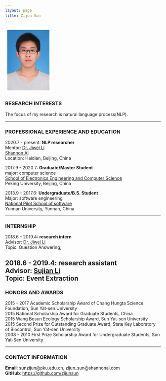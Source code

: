 ```yaml
---
layout: page
title: Zijun Sun
---
```


<div class="container">
    <div class="row-fluid">
        <div class="span2">
        <a href="assets/sunzijun.jpg">
            <img src="assets/sunzijun.jpg" height="210" width="150" title="Zijun Sun" alt="Zijun Sun"/>
        </a>
        </div>
    </div>
</div>


### RESEARCH INTERESTS

The focus of my research is natural language process(NLP).

---

### PROFESSIONAL EXPERIENCE AND EDUCATION

2020.7 - present:  <b>NLP researcher</b><br/>
Mentor: [Dr. Jiwei Li](https://nlp.stanford.edu/~bdlijiwei/) <br/>
<a href="https://www.shannonai.com/en">Shannon AI</a><br/>
Location: Haidian, Beijing, China

2017.9 - 2020.7:  <b>Graduate/Master Student</b><br/>
    major: computer science<br/>
    <a href="https://eecs.pku.edu.cn/Home/HOME.htm">School of Electronics Engineering and Computer Science</a><br/>
    Peking University, Beijing, China<br/>

2013.9 - 2017.6:  <b>Undergraduate/B.S. Student</b><br/>
    Major: software engineering<br/>
    <a href="http://www.sei.ynu.edu.cn/index.htm">National Pilot School of software</a><br/>
    Yunnan University, Yunnan, China<br/>

---
### INTERNSHIP
2018.6 - 2019.4:  <b>research intern</b><br/>
Advisor: [Dr. Jiwei Li](https://nlp.stanford.edu/~bdlijiwei/) <br/>
Topic: Question Answering, <br/>

2018.6 - 2019.4:  <b>research assistant</b><br/>
Advisor: [Sujian Li]()<br/>
Topic: Event Extraction<br/>
---

### HONORS AND AWARDS
2015 - 2017 Academic Scholarship Award of Chang Hungta Science Foundation, Sun Yat-sen University<br/>
2015    National Scholarship Award for Graduate Students, China<br/>
2015    Wang Bosun Ecology Scholarship Award, Sun Yat-sen University<br/>
2015    Second Prize for Outstanding Graduate Award, State Key Laboratory of Biocontrol, Sun Yat-sen University<br/>
2008 - 2010 First Prize Scholarship Award for Undergraduate Students, Sun Yat-Sen University<br/>

---

### CONTACT INFORMATION

<div class="container">
    <div class="row-fluid">
            <b>Email</b>: sunzijun@pku.edu.cn, zijun_sun@shannonai.com<br/>
            <b>GitHub</b>: <a href="https://github.com/zijunsun">https://github.com/zijunsun</a><br/>
    </div>
</div>
